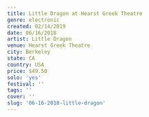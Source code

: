 ```yaml
---
title: Little Dragon at Hearst Greek Theatre
genre: electronic
created: 02/14/2019
date: 06/16/2018
artist: Little Dragon
venue: Hearst Greek Theatre
city: Berkeley
state: CA
country: USA
price: $49.50
solo: 'yes'
festival: ''
tags: ''
cover: ''
slug: '06-16-2018-little-dragon'
---
```

